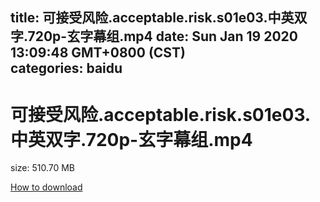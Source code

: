 
title: 可接受风险.acceptable.risk.s01e03.中英双字.720p-玄字幕组.mp4
date: Sun Jan 19 2020 13:09:48 GMT+0800 (CST)    
categories: baidu
---

# 可接受风险.acceptable.risk.s01e03.中英双字.720p-玄字幕组.mp4
size: 510.70 MB
 
 

[How to download](https://bpcam.bemobtrk.com/go/2ceec3aa-1ca2-46d6-b9ff-aaa5c184517c?jno=448)